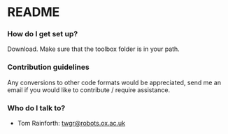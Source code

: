 # README #

### How do I get set up? ###

Download.  Make sure that the toolbox folder is in your path.

### Contribution guidelines ###

Any conversions to other code formats would be appreciated, send me an email if you would like to contribute / require assistance.

### Who do I talk to? ###

* Tom Rainforth: twgr@robots.ox.ac.uk